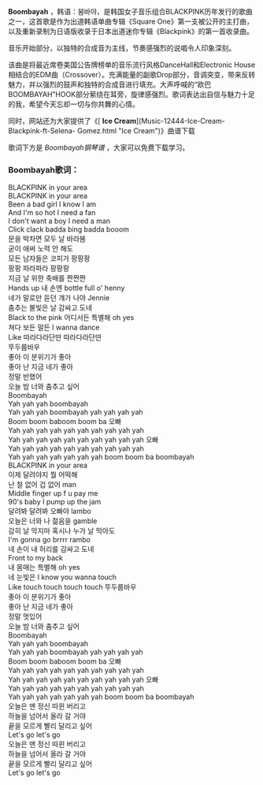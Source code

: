 

**Boombayah** ，韩语：붐바야，是韩国女子音乐组合BLACKPINK历年发行的歌曲之一，这首歌是作为出道韩语单曲专辑《Square
One》第一支被公开的主打曲，以及重新录制为日语版收录于日本出道迷你专辑《Blackpink》的第一首收录曲。

音乐开始部分，以独特的合成音为主线，节奏感强烈的说唱令人印象深刻。

该曲是将最近席卷美国公告牌榜单的音乐流行风格DanceHall和Electronic
House相结合的EDM曲（Crossover）。充满能量的副歌Drop部分，音调突变，带来反转魅力，并以强烈的鼓声和独特的合成音进行填充。大声呼喊的“欧巴BOOMBAYAH”HOOK部分萦绕在耳旁，旋律感强烈。歌词表达出自信与魅力十足的我，希望今天忘却一切与你共舞的心情。

同时，网站还为大家提供了《[ **Ice Cream**](Music-12444-Ice-Cream-Blackpink-ft-Selena-
Gomez.html "Ice Cream")》曲谱下载

歌词下方是 _Boombayah钢琴谱_ ，大家可以免费下载学习。

### Boombayah歌词：

BLACKPINK in your area  
BLACKPINK in your area  
Been a bad girl I know I am  
And I'm so hot I need a fan  
I don't want a boy I need a man  
Click clack badda bing badda booom  
문을 박차면 모두 날 바라봄  
굳이 애써 노력 안 해도  
모든 남자들은 코피가 팡팡팡  
팡팡 파라파라 팡팡팡  
지금 날 위한 축배를 짠짠짠  
Hands up 내 손엔 bottle full o' henny  
네가 말로만 듣던 걔가 나야 Jennie  
춤추는 불빛은 날 감싸고 도네  
Black to the pink 어디서든 특별해 oh yes  
쳐다 보든 말든 I wanna dance  
Like 따라다라단딴 따라다라단딴  
뚜두룹바우  
좋아 이 분위기가 좋아  
좋아 난 지금 네가 좋아  
정말 반했어  
오늘 밤 너와 춤추고 싶어  
Boombayah  
Yah yah yah boombayah  
Yah yah yah boombayah yah yah yah yah  
Boom boom baboom boom ba 오빠  
Yah yah yah yah yah yah yah yah yah yah  
Yah yah yah yah yah yah yah yah yah yah 오빠  
Yah yah yah yah yah yah yah yah yah yah  
Yah yah yah yah yah yah yah boom boom ba boombayah  
BLACKPINK in your area  
이제 달려야지 뭘 어떡해  
난 철 없어 겁 없어 man  
Middle finger up f u pay me  
90's baby I pump up the jam  
달려봐 달려봐 오빠야 lambo  
오늘은 너와 나 젊음을 gamble  
감히 날 막지마 혹시나 누가 날 막아도  
I'm gonna go brrrr rambo  
네 손이 내 허리를 감싸고 도네  
Front to my back  
내 몸매는 특별해 oh yes  
네 눈빛은 I know you wanna touch  
Like touch touch touch touch 뚜두룹바우  
좋아 이 분위기가 좋아  
좋아 난 지금 네가 좋아  
정말 멋있어  
오늘 밤 너와 춤추고 싶어  
Boombayah  
Yah yah yah boombayah  
Yah yah yah boombayah yah yah yah yah  
Boom boom baboom boom ba 오빠  
Yah yah yah yah yah yah yah yah yah yah  
Yah yah yah yah yah yah yah yah yah yah 오빠  
Yah yah yah yah yah yah yah yah yah yah  
Yah yah yah yah yah yah yah boom boom ba boombayah  
오늘은 맨 정신 따윈 버리고  
하늘을 넘어서 올라 갈 거야  
끝을 모르게 빨리 달리고 싶어  
Let's go let's go  
오늘은 맨 정신 따윈 버리고  
하늘을 넘어서 올라 갈 거야  
끝을 모르게 빨리 달리고 싶어  
Let's go let's go

